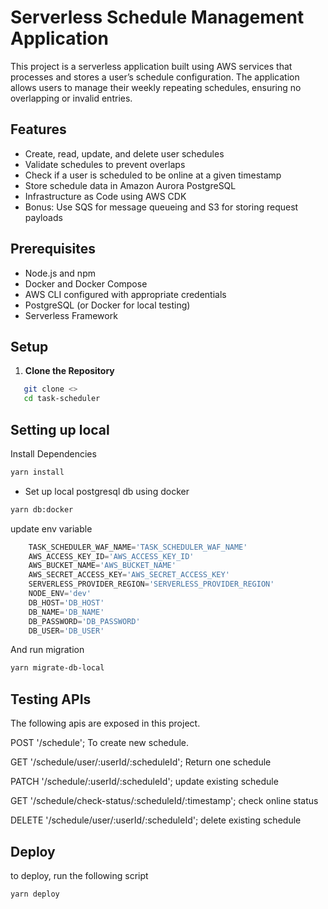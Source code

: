 # Serverless Schedule Management Application

This project is a serverless application built using AWS services that processes and stores a user’s schedule configuration. The application allows users to manage their weekly repeating schedules, ensuring no overlapping or invalid entries.

## Features

- Create, read, update, and delete user schedules
- Validate schedules to prevent overlaps
- Check if a user is scheduled to be online at a given timestamp
- Store schedule data in Amazon Aurora PostgreSQL
- Infrastructure as Code using AWS CDK
- Bonus: Use SQS for message queueing and S3 for storing request payloads

## Prerequisites

- Node.js and npm
- Docker and Docker Compose
- AWS CLI configured with appropriate credentials
- PostgreSQL (or Docker for local testing)
- Serverless Framework

## Setup

1. **Clone the Repository**

```sh
   git clone <> 
   cd task-scheduler
```

## Setting up local 
Install Dependencies
```sh
yarn install
```
- Set up local postgresql db using docker
```sh
yarn db:docker
```
update env variable
```javascript
    TASK_SCHEDULER_WAF_NAME='TASK_SCHEDULER_WAF_NAME'
    AWS_ACCESS_KEY_ID='AWS_ACCESS_KEY_ID'
    AWS_BUCKET_NAME='AWS_BUCKET_NAME'
    AWS_SECRET_ACCESS_KEY='AWS_SECRET_ACCESS_KEY'
    SERVERLESS_PROVIDER_REGION='SERVERLESS_PROVIDER_REGION'
    NODE_ENV='dev'
    DB_HOST='DB_HOST'
    DB_NAME='DB_NAME'
    DB_PASSWORD='DB_PASSWORD'
    DB_USER='DB_USER'
```
And run migration
```sh
yarn migrate-db-local
```
## Testing APIs
The following apis are exposed in this project.

POST '/schedule';
    To create new schedule.

GET '/schedule/user/:userId/:scheduleId';
    Return one schedule

PATCH '/schedule/:userId/:scheduleId'; 
    update existing schedule

GET '/schedule/check-status/:scheduleId/:timestamp'; 
    check online status

DELETE '/schedule/user/:userId/:scheduleId'; 
    delete existing schedule

## Deploy
to deploy, run the following script
```sh
yarn deploy
```
